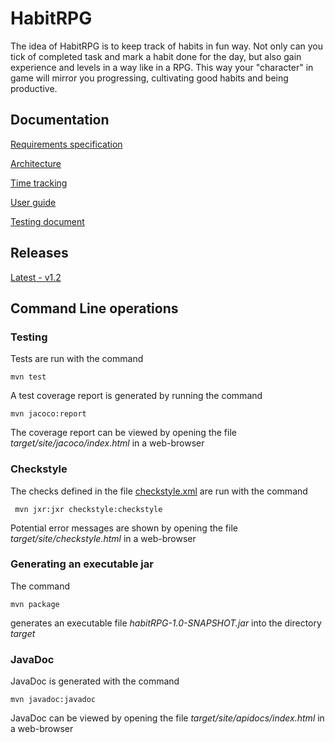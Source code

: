 # HabitRPG

The idea of HabitRPG is to keep track of habits in fun way. Not only can you tick of completed task and mark a 
habit done for the day, but also gain experience and levels in a way like in a RPG. This way your "character" in game
will mirror you progressing, cultivating good habits and being productive.

## Documentation

[Requirements specification](https://github.com/stadibo/otm-harjoitustyo/blob/master/habitRPG/documentation/requirements-specification.md)

[Architecture](https://github.com/stadibo/otm-harjoitustyo/blob/master/habitRPG/documentation/architecture.md)

[Time tracking](https://github.com/stadibo/otm-harjoitustyo/blob/master/habitRPG/documentation/time-tracking.md)

[User guide](https://github.com/stadibo/otm-harjoitustyo/blob/master/habitRPG/documentation/userGuide.md)

[Testing document](https://github.com/stadibo/otm-harjoitustyo/blob/master/habitRPG/documentation/testing_document.md)

## Releases

[Latest - v1.2](https://github.com/stadibo/otm-harjoitustyo/releases/tag/v1.2)

## Command Line operations

### Testing

Tests are run with the command

```
mvn test
```

A test coverage report is generated by running the command

```
mvn jacoco:report
```

The coverage report can be viewed by opening the file _target/site/jacoco/index.html_ in a web-browser

### Checkstyle

The checks defined in the file [checkstyle.xml](https://github.com/stadibo/otm-harjoitustyo/blob/master/habitRPG/checkstyle.xml) are run with the command

```
 mvn jxr:jxr checkstyle:checkstyle
```

Potential error messages are shown by opening the file _target/site/checkstyle.html_ in a web-browser

### Generating an executable jar

The command

```
mvn package
```

generates an executable file _habitRPG-1.0-SNAPSHOT.jar_ into the directory _target_

### JavaDoc

JavaDoc is generated with the command

```
mvn javadoc:javadoc
```

JavaDoc can be viewed by opening the file _target/site/apidocs/index.html_ in a web-browser
